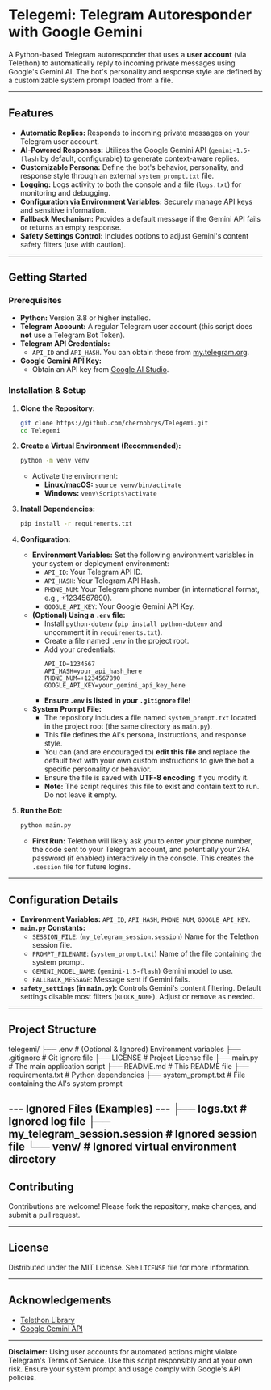 # Telegemi: Telegram Autoresponder with Google Gemini

A Python-based Telegram autoresponder that uses a **user account** (via Telethon) to automatically reply to incoming private messages using Google's Gemini AI. The bot's personality and response style are defined by a customizable system prompt loaded from a file.

---

## Features

*   **Automatic Replies:** Responds to incoming private messages on your Telegram user account.
*   **AI-Powered Responses:** Utilizes the Google Gemini API (`gemini-1.5-flash` by default, configurable) to generate context-aware replies.
*   **Customizable Persona:** Define the bot's behavior, personality, and response style through an external `system_prompt.txt` file.
*   **Logging:** Logs activity to both the console and a file (`logs.txt`) for monitoring and debugging.
*   **Configuration via Environment Variables:** Securely manage API keys and sensitive information.
*   **Fallback Mechanism:** Provides a default message if the Gemini API fails or returns an empty response.
*   **Safety Settings Control:** Includes options to adjust Gemini's content safety filters (use with caution).

---

## Getting Started

### Prerequisites

*   **Python:** Version 3.8 or higher installed.
*   **Telegram Account:** A regular Telegram user account (this script does **not** use a Telegram Bot Token).
*   **Telegram API Credentials:**
    *   `API_ID` and `API_HASH`. You can obtain these from [my.telegram.org](https://my.telegram.org/apps).
*   **Google Gemini API Key:**
    *   Obtain an API key from [Google AI Studio](https://aistudio.google.com/app/apikey).

### Installation & Setup

1.  **Clone the Repository:**
    ```bash
    git clone https://github.com/chernobrys/Telegemi.git 
    cd Telegemi
    ```

2.  **Create a Virtual Environment (Recommended):**
    ```bash
    python -m venv venv
    ```
    *   Activate the environment:
        *   **Linux/macOS:** `source venv/bin/activate`
        *   **Windows:** `venv\Scripts\activate`

3.  **Install Dependencies:**
    ```bash
    pip install -r requirements.txt
    ```

4.  **Configuration:**
    *   **Environment Variables:** Set the following environment variables in your system or deployment environment:
        *   `API_ID`: Your Telegram API ID.
        *   `API_HASH`: Your Telegram API Hash.
        *   `PHONE_NUM`: Your Telegram phone number (in international format, e.g., +1234567890).
        *   `GOOGLE_API_KEY`: Your Google Gemini API Key.
    *   **(Optional) Using a `.env` file:**
        *   Install `python-dotenv` (`pip install python-dotenv` and uncomment it in `requirements.txt`).
        *   Create a file named `.env` in the project root.
        *   Add your credentials:
            ```dotenv
            API_ID=1234567
            API_HASH=your_api_hash_here
            PHONE_NUM=+1234567890
            GOOGLE_API_KEY=your_gemini_api_key_here
            ```
        *   **Ensure `.env` is listed in your `.gitignore` file!**
    *   **System Prompt File:**
        *   The repository includes a file named `system_prompt.txt` located in the project root (the same directory as `main.py`).
        *   This file defines the AI's persona, instructions, and response style.
        *   You can (and are encouraged to) **edit this file** and replace the default text with your own custom instructions to give the bot a specific personality or behavior.
        *   Ensure the file is saved with **UTF-8 encoding** if you modify it.
        *   **Note:** The script requires this file to exist and contain text to run. Do not leave it empty.

5.  **Run the Bot:**
    ```bash
    python main.py
    ```
    *   **First Run:** Telethon will likely ask you to enter your phone number, the code sent to your Telegram account, and potentially your 2FA password (if enabled) interactively in the console. This creates the `.session` file for future logins.

---

## Configuration Details

*   **Environment Variables:** `API_ID`, `API_HASH`, `PHONE_NUM`, `GOOGLE_API_KEY`.
*   **`main.py` Constants:**
    *   `SESSION_FILE`: (`my_telegram_session.session`) Name for the Telethon session file.
    *   `PROMPT_FILENAME`: (`system_prompt.txt`) Name of the file containing the system prompt.
    *   `GEMINI_MODEL_NAME`: (`gemini-1.5-flash`) Gemini model to use.
    *   `FALLBACK_MESSAGE`: Message sent if Gemini fails.
*   **`safety_settings` (in `main.py`):** Controls Gemini's content filtering. Default settings disable most filters (`BLOCK_NONE`). Adjust or remove as needed.

---

## Project Structure
telegemi/
├── .env # (Optional & Ignored) Environment variables
├── .gitignore # Git ignore file
├── LICENSE # Project License file
├── main.py # The main application script
├── README.md # This README file
├── requirements.txt # Python dependencies
├── system_prompt.txt # File containing the AI's system prompt

--- Ignored Files (Examples) ---
├── logs.txt # Ignored log file
├── my_telegram_session.session # Ignored session file
└── venv/ # Ignored virtual environment directory
---

## Contributing

Contributions are welcome! Please fork the repository, make changes, and submit a pull request.

---

## License

Distributed under the MIT License. See `LICENSE` file for more information.

---

## Acknowledgements

*   [Telethon Library](https://github.com/LonamiWebs/Telethon)
*   [Google Gemini API](https://ai.google.dev/)

---

**Disclaimer:** Using user accounts for automated actions might violate Telegram's Terms of Service. Use this script responsibly and at your own risk. Ensure your system prompt and usage comply with Google's API policies.
